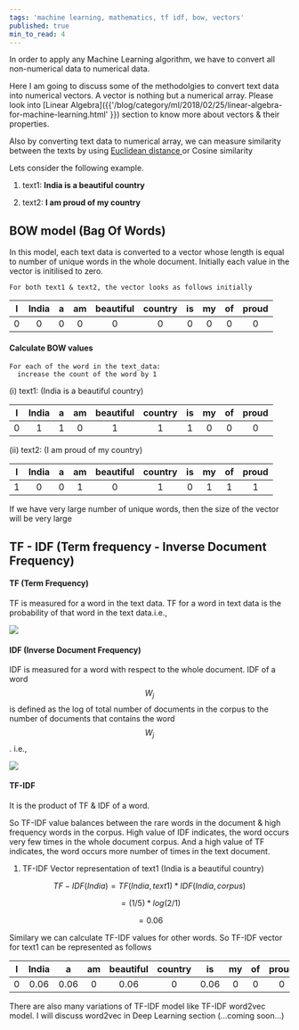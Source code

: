 ```yaml
---
tags: 'machine learning, mathematics, tf idf, bow, vectors'
published: true
min_to_read: 4
---
```

In order to apply any Machine Learning algorithm, we have to convert all non-numerical data to numerical data.

Here I am going to discuss some of the methodolgies to convert text data into numerical vectors. A vector is nothing but a numerical array. Please look into [Linear Algebra]({{'/blog/category/ml/2018/02/25/linear-algebra-for-machine-learning.html' }}) section to know more about vectors & their properties.

Also by converting text data to numerical array, we can measure similarity between the texts by using <a target="_blank" href="https://sachinkalsi.github.io/blog/category/ml/2018/02/25/linear-algebra-for-machine-learning.html#euclidean-distance" > Euclidean distance </a> or Cosine similarity

Lets consider the following example.

1. text1: <b>India is a beautiful country</b>

2. text2: <b>I am proud of my country</b>

## <b>BOW model (Bag Of Words)</b>
  
In this model, each text data is converted to a vector whose length is equal to number of unique words in the whole document. Initially each value in the vector is initilised to zero. 

```
For both text1 & text2, the vector looks as follows initially
```

| I | India | a | am | beautiful | country | is | my | of | proud
|:---:|:---:|:---:|:---:|:---:|:---:|:---:|:---:|:---:|:---:|
|0|0|0|0|0|0|0|0|0|0

#### Calculate BOW values

```
For each of the word in the text_data:
  increase the count of the word by 1
```

  (i) text1: (India is a beautiful country)
  
  | I | India | a | am | beautiful | country | is | my | of | proud
  |:---:|:---:|:---:|:---:|:---:|:---:|:---:|:---:|:---:|:---:|
  |0|1|1|0|1|1|1|0|0|0
  
  
  (ii) text2: (I am proud of my country)
  
  | I | India | a | am | beautiful | country | is | my | of | proud
  |:---:|:---:|:---:|:---:|:---:|:---:|:---:|:---:|:---:|:---:|
  |1|0|0|1|0|1|0|1|1|1
  
  If we have very large number of unique words, then the size of the vector will be very large
  
## <b>TF - IDF (Term frequency - Inverse Document Frequency)</b>

#### TF (Term Frequency)
  
  TF is measured for a word in the text data. TF for a word in text data is the probability of that word in the text data.i.e., 
  
![]({{site.baseurl}}data/images/tf.png)

#### IDF (Inverse Document Frequency)

  IDF is measured for a word with respect to the whole document. IDF of a word $$W_j$$ is defined as the log of total number of documents in the corpus to the number of documents that contains   the word $$W_j$$. i.e.,
  
![]({{site.baseurl}}data/images/idf.png)

#### TF-IDF

It is the product of TF & IDF of a word.

So TF-IDF value balances between the rare words in the document & high frequency words in the corpus. High value of IDF indicates, the word occurs very few times in the whole document corpus. And a high value of TF indicates, the word occurs more number of times in the text document.

  1. TF-IDF Vector representation of text1 (India is a beautiful country)
  
  $$TF-IDF(India) = TF(India, text1) * IDF(India, corpus)$$
  
  $$= (1/5) * log(2/1)$$
  
  $$= 0.06$$
  
  Similary we can calculate TF-IDF values for other words. So TF-IDF vector for text1 can be represented as follows
  
  | I | India | a | am | beautiful | country | is | my | of | proud
  |:---:|:---:|:---:|:---:|:---:|:---:|:---:|:---:|:---:|:---:|
  |0|0.06|0.06|0|0.06|0|0.06|0|0|0
  
  
  There are also many variations of TF-IDF model like TF-IDF word2vec model. I will discuss word2vec in Deep Learning section (...coming soon...)
  